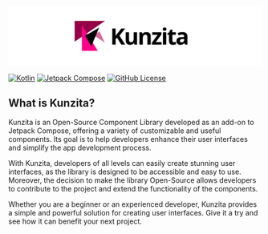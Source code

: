 <div margin="70px 0px 70px 0px" align="center">
  
  <picture>
    <source media="(prefers-color-scheme: dark)" srcset="Logo-Black (1).png">
    <img src="Logo-White (1).png"/>
  </picture>
  
</div>

[![Kotlin](https://img.shields.io/badge/Kotlin-1.8.20-blueviolet.svg?logo=kotlin)](http://kotlinlang.org)
[![Jetpack Compose](https://img.shields.io/badge/Jetpack%20Compose-1.4.0-ff69b4)](http://kotlinlang.org)
[![GitHub License](https://img.shields.io/badge/license-Apache%20License%202.0-blue.svg?style=flat)](http://www.apache.org/licenses/LICENSE-2.0)

## What is Kunzita?
Kunzita is an Open-Source Component Library developed as an add-on to Jetpack Compose, offering a variety of customizable and useful components. Its goal is to help developers enhance their user interfaces and simplify the app development process.

With Kunzita, developers of all levels can easily create stunning user interfaces, as the library is designed to be accessible and easy to use. Moreover, the decision to make the library Open-Source allows developers to contribute to the project and extend the functionality of the components.

Whether you are a beginner or an experienced developer, Kunzita provides a simple and powerful solution for creating user interfaces. Give it a try and see how it can benefit your next project.
